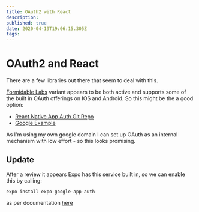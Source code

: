 ```yaml
---
title: OAuth2 with React
description: 
published: true
date: 2020-04-19T19:06:15.305Z
tags: 
---
```


# OAuth2 and React
There are a few libraries out there that seem to deal with this.

[Formidable Labs](https://formidable.com/) variant appears to be both active and supports some of the built in OAuth offerings on IOS and Android. So this might be the a good option:

* [React Native App Auth Git Repo](https://github.com/FormidableLabs/react-native-app-auth)
* [Google Example](https://github.com/FormidableLabs/react-native-app-auth/blob/master/docs/config-examples/google.md)

As I'm using my own google domain I can set up OAuth as an internal mechanism with low effort - so this looks promising.

## Update
After a review it appears Expo has this service built in, so we can enable this by calling:
```
expo install expo-google-app-auth
```
as per documentation [here](https://docs.expo.io/versions/latest/sdk/google/)





